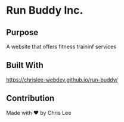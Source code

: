 # Run Buddy Inc.

## Purpose
A website that offers fitness traininf services

## Built With
https://chrislee-webdev.github.io/run-buddy/

## Contribution
Made with ❤️ by Chris Lee
